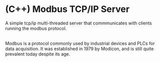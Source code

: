 <h1>(C++) Modbus TCP/IP Server</h1>
A simple tcp/ip multi-threaded server that commmunicates with clients running the modbus protocol.

<br>Modbus is a protocol commonly used by industrial devices and PLCs for data acquisition. It was established in 1979 by Modicon, and is still
quite prevalent today despite its age.
